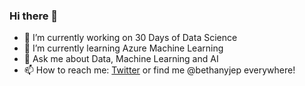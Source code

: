 ### Hi there 👋

- 🔭 I’m currently working on 30 Days of Data Science
- 🌱 I’m currently learning Azure Machine Learning
- 💬 Ask me about Data, Machine Learning and AI
- 📫 How to reach me: [Twitter](https://twitter.com/bethanyjep) or find me @bethanyjep everywhere!

<!--
**BethanyJep/BethanyJep** is a ✨ _special_ ✨ repository because its `README.md` (this file) appears on your GitHub profile.

Here are some ideas to get you started:

- 🔭 I’m currently working on ...
- 🌱 I’m currently learning ...
- 👯 I’m looking to collaborate on ...
- 🤔 I’m looking for help with ...
- 💬 Ask me about ...
- 📫 How to reach me: ...
- 😄 Pronouns: ...
- ⚡ Fun fact: ...
-->
